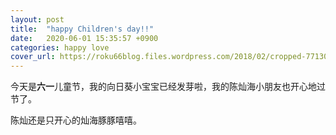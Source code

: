 ```yaml
---
layout: post
title:  "happy Children's day!!"
date:   2020-06-01 15:35:57 +0900
categories: happy love
cover_url: https://roku66blog.files.wordpress.com/2018/02/cropped-7713089d-e67c-499e-993a-f8a431b6c198.jpeg
---
```

今天是**六一**儿童节，我的向日葵小宝宝已经发芽啦，我的陈灿海小朋友也开心地过节了。

陈灿还是只开心的灿海豚豚嘻嘻。
